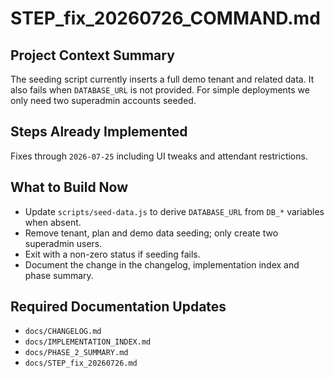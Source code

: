 # STEP_fix_20260726_COMMAND.md

## Project Context Summary
The seeding script currently inserts a full demo tenant and related data. It also fails when `DATABASE_URL` is not provided. For simple deployments we only need two superadmin accounts seeded.

## Steps Already Implemented
Fixes through `2026-07-25` including UI tweaks and attendant restrictions.

## What to Build Now
- Update `scripts/seed-data.js` to derive `DATABASE_URL` from `DB_*` variables when absent.
- Remove tenant, plan and demo data seeding; only create two superadmin users.
- Exit with a non-zero status if seeding fails.
- Document the change in the changelog, implementation index and phase summary.

## Required Documentation Updates
- `docs/CHANGELOG.md`
- `docs/IMPLEMENTATION_INDEX.md`
- `docs/PHASE_2_SUMMARY.md`
- `docs/STEP_fix_20260726.md`
